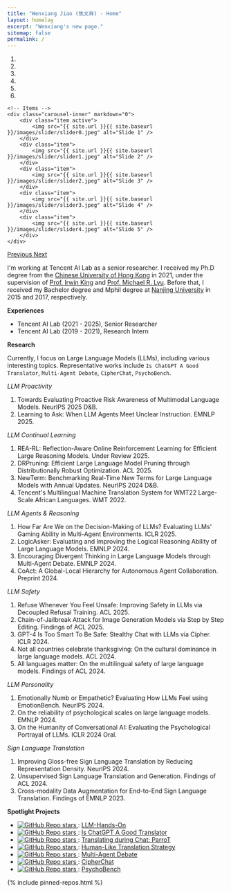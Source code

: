 ```yaml
---
title: "Wenxiang Jiao (焦文祥) - Home"
layout: homelay
excerpt: "Wenxiang's new page."
sitemap: false
permalink: /
---
```


<div markdown="0" id="carousel" class="carousel slide" data-ride="carousel" data-interval="4000" data-pause="hover" >
    <!-- Menu -->
    <ol class="carousel-indicators">
        <li data-target="#carousel" data-slide-to="0" class="active"></li>
        <li data-target="#carousel" data-slide-to="1"></li>
        <li data-target="#carousel" data-slide-to="2"></li>
        <li data-target="#carousel" data-slide-to="3"></li>
        <li data-target="#carousel" data-slide-to="4"></li>
        <li data-target="#carousel" data-slide-to="5"></li>
    </ol>

    <!-- Items -->
    <div class="carousel-inner" markdown="0">
        <div class="item active">
            <img src="{{ site.url }}{{ site.baseurl }}/images/slider/slider0.jpeg" alt="Slide 1" />
        </div>
        <div class="item">
            <img src="{{ site.url }}{{ site.baseurl }}/images/slider/slider1.jpeg" alt="Slide 2" />
        </div>
        <div class="item">
            <img src="{{ site.url }}{{ site.baseurl }}/images/slider/slider2.jpeg" alt="Slide 3" />
        </div>
        <div class="item">
            <img src="{{ site.url }}{{ site.baseurl }}/images/slider/slider3.jpeg" alt="Slide 4" />
        </div>
        <div class="item">
            <img src="{{ site.url }}{{ site.baseurl }}/images/slider/slider4.jpeg" alt="Slide 5" />
        </div>
    </div>
  <a class="left carousel-control" href="#carousel" role="button" data-slide="prev">
    <span class="glyphicon glyphicon-chevron-left" aria-hidden="true"></span>
    <span class="sr-only">Previous</span>
  </a>
  <a class="right carousel-control" href="#carousel" role="button" data-slide="next">
    <span class="glyphicon glyphicon-chevron-right" aria-hidden="true"></span>
    <span class="sr-only">Next</span>
  </a>
</div>


I'm working at Tencent AI Lab as a senior researcher.
I received my Ph.D degree from the [Chinese University of Hong Kong](https://www.cuhk.edu.hk/chinese/index.html) in 2021, under the supervision of [Prof. Irwin King](https://www.cse.cuhk.edu.hk/irwin.king/home) and [Prof. Michael R. Lyu](https://www.cse.cuhk.edu.hk/lyu/). Before that, I received my Bachelor degree and Mphil degree at [Nanjing University](https://www.nju.edu.cn) in 2015 and 2017, respectively.


**Experiences**
- Tencent AI Lab (2021 - 2025), Senior Researcher
- Tencent AI Lab (2019 - 2021), Research Intern


**Research**

Currently, I focus on Large Language Models (LLMs), including various interesting topics.
Representative works include `Is ChatGPT A Good Translator`, `Multi-Agent Debate`, `CipherChat`, `PsychoBench`.

_LLM Proactivity_
1. Towards Evaluating Proactive Risk Awareness of Multimodal Language Models. NeurIPS 2025 D&B.
2. Learning to Ask: When LLM Agents Meet Unclear Instruction. EMNLP 2025.

_LLM Continual Learning_
1. REA-RL: Reflection-Aware Online Reinforcement Learning for Efficient Large Reasoning Models. Under Review 2025.
2. DRPruning: Efficient Large Language Model Pruning through Distributionally Robust Optimization. ACL 2025.
3. NewTerm: Benchmarking Real-Time New Terms for Large Language Models with Annual Updates. NeurIPS 2024 D&B.
4. Tencent's Multilingual Machine Translation System for WMT22 Large-Scale African Languages. WMT 2022.

_LLM Agents & Reasoning_
1. How Far Are We on the Decision-Making of LLMs? Evaluating LLMs' Gaming Ability in Multi-Agent Environments. ICLR 2025.
2. LogicAsker: Evaluating and Improving the Logical Reasoning Ability of Large Language Models. EMNLP 2024.
3. Encouraging Divergent Thinking in Large Language Models through Multi-Agent Debate. EMNLP 2024.
4. CoAct: A Global-Local Hierarchy for Autonomous Agent Collaboration. Preprint 2024.

_LLM Safety_
1. Refuse Whenever You Feel Unsafe: Improving Safety in LLMs via Decoupled Refusal Training. ACL 2025.
2. Chain-of-Jailbreak Attack for Image Generation Models via Step by Step Editing. Findings of ACL 2025.
3. GPT-4 Is Too Smart To Be Safe: Stealthy Chat with LLMs via Cipher. ICLR 2024.
4. Not all countries celebrate thanksgiving: On the cultural dominance in large language models. ACL 2024.
5. All languages matter: On the multilingual safety of large language models. Findings of ACL 2024.

_LLM Personality_
1. Emotionally Numb or Empathetic? Evaluating How LLMs Feel using EmotionBench. NeurIPS 2024.
2. On the reliability of psychological scales on large language models. EMNLP 2024.
3. On the Humanity of Conversational AI: Evaluating the Psychological Portrayal of LLMs. ICLR 2024 Oral.

_Sign Language Translation_
1. Improving Gloss-free Sign Language Translation by Reducing Representation Density. NeurIPS 2024.
2. Unsupervised Sign Language Translation and Generation. Findings of ACL 2024.
3. Cross-modality Data Augmentation for End-to-End Sign Language Translation. Findings of EMNLP 2023.


**Spotlight Projects**
-  <a href="https://github.com/wxjiao/LLM-Hands-On"> <img alt="GitHub Repo stars" src="https://img.shields.io/github/stars/wxjiao/LLM-Hands-On?label=Github%20Stars&style=social"> </a>: [LLM-Hands-On](https://github.com/wxjiao/LLM-Hands-On)
-  <a href="https://github.com/wxjiao/Is-ChatGPT-A-Good-Translator"> <img alt="GitHub Repo stars" src="https://img.shields.io/github/stars/wxjiao/Is-ChatGPT-A-Good-Translator?label=Github%20Stars&style=social"> </a>: [Is ChatGPT A Good Translator](https://github.com/wxjiao/Is-ChatGPT-A-Good-Translator)
- <a href="https://github.com/wxjiao/ParroT"> <img alt="GitHub Repo stars" src="https://img.shields.io/github/stars/wxjiao/ParroT?label=Github%20Stars&style=social"> </a>: [Translating during Chat: ParroT](https://github.com/wxjiao/ParroT)  
- <a href="https://github.com/zwhe99/MAPS-mt"> <img alt="GitHub Repo stars" src="https://img.shields.io/github/stars/zwhe99/MAPS-mt?label=Github%20Stars&style=social"> </a>: [Human-Like Translation Strategy](https://github.com/zwhe99/MAPS-mt)     
- <a href="https://github.com/Skytliang/Multi-Agents-Debate"> <img alt="GitHub Repo stars" src="https://img.shields.io/github/stars/Skytliang/Multi-Agents-Debate?label=Github%20Stars&style=social"> </a>: [Multi-Agent Debate](https://github.com/Skytliang/Multi-Agents-Debate)       
- <a href="https://github.com/RobustNLP/CipherChat"> <img alt="GitHub Repo stars" src="https://img.shields.io/github/stars/RobustNLP/CipherChat?label=Github%20Stars&style=social"> </a>: [CipherChat](https://github.com/RobustNLP/CipherChat)
- <a href="https://github.com/CUHK-ARISE/PsychoBench"> <img alt="GitHub Repo stars" src="https://img.shields.io/github/stars/CUHK-ARISE/PsychoBench?label=Github%20Stars&style=social"> </a>: [PsychoBench](https://github.com/CUHK-ARISE/PsychoBench)    


{% include pinned-repos.html %}
